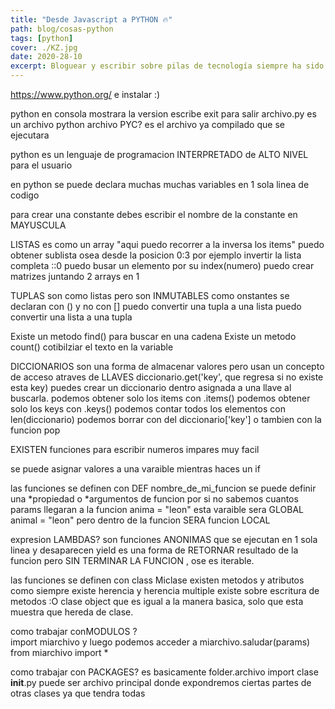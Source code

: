```yaml
---
title: "Desde Javascript a PYTHON 🔥"
path: blog/cosas-python
tags: [python]
cover: ./KZ.jpg
date: 2020-28-10
excerpt: Bloguear y escribir sobre pilas de tecnología siempre ha sido lo mío. Me gusta experimentar con diferentes tecnologías y escribir mis puntos de vista sobre ellas. Las tecnologías web siempre han sido mi pasión. Consulte mi blog para ver los códigos de bits de varias tecnologías web.
---
```



https://www.python.org/
e instalar :)

python en consola mostrara la version
escribe exit para salir 
archivo.py  es un archivo python
archivo PYC? es el archivo ya compilado que se ejecutara

python es un lenguaje de programacion INTERPRETADO de ALTO NIVEL para el usuario

en python se puede declara muchas muchas variables en 1 sola linea de codigo

para crear una constante debes escribir el nombre de la constante en MAYUSCULA

LISTAS es como un array "aqui puedo recorrer a la inversa los items"
puedo obtener 
	sublista osea desde la posicion  0:3 por ejemplo
	invertir la lista completa ::0
	puedo busar un elemento por su index(numero)
	puedo crear matrizes juntando 2 arrays en 1

TUPLAS son como listas pero son INMUTABLES como onstantes
	se declaran con () y no con []
	puedo convertir una tupla a una lista
	puedo convertir una lista a una tupla

Existe un metodo find() para buscar en una cadena
Existe un metodo count() cotibilziar el texto en la variable


DICCIONARIOS son una forma de almacenar valores pero usan un concepto de acceso atraves de LLAVES
	diccionario.get('key', que regresa si no existe esta key)
	puedes crear un diccionario dentro asignada a una llave al buscarla.
	podemos obtener solo los items con .items()
	podemos obtener solo los keys  con .keys()
	podemos contar todos los elementos con len(diccionario)
	podemos borrar con del diccionario['key']  o tambien con la funcion pop
	
EXISTEN funciones para escribir numeros impares muy facil

se puede asignar valores a una varaible mientras haces un if

las funciones se definen con DEF nombre_de_mi_funcion
	se puede definir una *propiedad o *argumentos de funcion por si no sabemos cuantos params llegaran a la funcion
	anima = "leon" esta varaible sera GLOBAL
	animal = "leon" pero dentro de la funcion SERA funcion LOCAL	

expresion LAMBDAS? son funciones ANONIMAS que se ejecutan en 1 sola linea y desaparecen
	yield es una forma de RETORNAR resultado de la funcion pero SIN TERMINAR LA FUNCION , ose es iterable.

las funciones se definen con class Miclase
	existen metodos y atributos como siempre
	existe herencia y herencia multiple
	existe sobre escritura de metodos :O
	clase object que es igual a la manera basica, solo que esta muestra que hereda de clase.

como trabajar conMODULOS ?  
	import  miarchivo y luego podemos acceder a  miarchivo.saludar(params)
	from miarchivo import *
	
como trabajar con PACKAGES?
	es basicamente folder.archivo  import clase
	__init__.py puede ser archivo principal donde expondremos ciertas partes de otras clases ya que tendra todas
	
	

	
	
	



	

	
	
	

	
	




